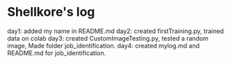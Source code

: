 # Shellkore's log

day1: added my name in README.md
day2: created firstTraining.py, trained data on colab
day3: created CustomImageTesting.py, tested a random image, Made folder job_identification.
day4: created mylog.md and README.md for job_identification.